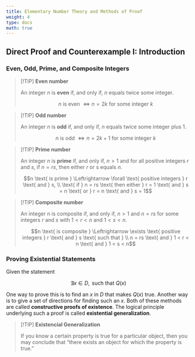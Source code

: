 ```yaml
---
title: Elementary Number Theory and Methods of Proof
weight: 4
type: docs
math: true
---
```


## Direct Proof and Counterexample I: Introduction

### Even, Odd, Prime, and Composite Integers

> [!TIP] **Even number**
>
> An integer $n$ is **even** if, and only if, $n$ equals twice some integer.
>
> $$n \text{ is even } \Leftrightarrow n = 2k \text{ for some integer } k$$

> [!TIP] **Odd number**
>
> An integer $n$ is **odd** if, and only if, $n$ equals twice some integer plus $1$.
>
> $$n \text{ is odd } \Leftrightarrow n = 2k + 1\text{ for some integer } k$$

> [!TIP] **Prime number**
>
> An integer $n$ is **prime** if, and only if, $n > 1$ and for all positive integers $r$ and $s$, if $n = rs$, then either $r$ or s equals $n$.
>
> $$n \text{ is prime } \Leftrightarrow \forall \text{ positive integers } r \text{ and } s, \\ \text{ if } n = rs \text{ then either } r = 1 \text{ and } s = n \text{ or } r = n \text{ and } s = 1$$

> [!TIP] **Composite number**
>
> An integer n is composite if, and only if, $n > 1$ and $n = rs$ for some integers $r$ and $s$ with $1 < r < n$ and $1 < s < n$.
>
> $$n \text{ is composite } \Leftrightarrow \exists \text{ positive integers } r \text{ and } s \text{ such that } \\ n = rs \text{ and } 1 < r < n \text{ and } 1 < s < n$$

### Proving Existential Statements

Given the statement

$$
\exists x \in D, \text{ such that } Q(x)
$$

One way to prove this is to find an $x$ in $D$ that makes $Q(x)$ true. Another way is to give a set of directions for finding such an $x$. Both of these methods are called **constructive proofs of existence**. The logical principle underlying such a proof is called **existential generalization**.

> [!TIP] **Existencial Generalization**
>
> If you know a certain property is true for a particular object, then you may conclude that “there exists an object for which the property is true.”
